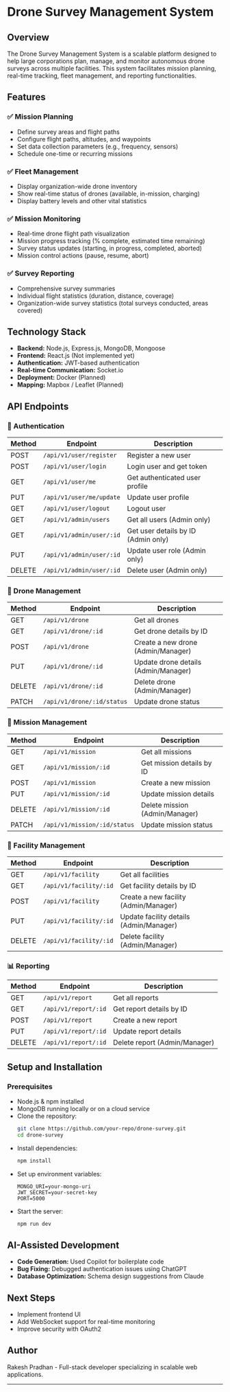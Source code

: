 # Drone Survey Management System

## Overview
The Drone Survey Management System is a scalable platform designed to help large corporations plan, manage, and monitor autonomous drone surveys across multiple facilities. This system facilitates mission planning, real-time tracking, fleet management, and reporting functionalities.

## Features
### ✅ Mission Planning
- Define survey areas and flight paths
- Configure flight paths, altitudes, and waypoints
- Set data collection parameters (e.g., frequency, sensors)
- Schedule one-time or recurring missions

### ✅ Fleet Management
- Display organization-wide drone inventory
- Show real-time status of drones (available, in-mission, charging)
- Display battery levels and other vital statistics

### ✅ Mission Monitoring
- Real-time drone flight path visualization
- Mission progress tracking (% complete, estimated time remaining)
- Survey status updates (starting, in progress, completed, aborted)
- Mission control actions (pause, resume, abort)

### ✅ Survey Reporting
- Comprehensive survey summaries
- Individual flight statistics (duration, distance, coverage)
- Organization-wide survey statistics (total surveys conducted, areas covered)

## Technology Stack
- **Backend:** Node.js, Express.js, MongoDB, Mongoose
- **Frontend:** React.js (Not implemented yet)
- **Authentication:** JWT-based authentication
- **Real-time Communication:** Socket.io
- **Deployment:** Docker (Planned)
- **Mapping:** Mapbox / Leaflet (Planned)

## API Endpoints
### 🔐 Authentication
| Method | Endpoint | Description |
|--------|---------|-------------|
| POST | `/api/v1/user/register` | Register a new user |
| POST | `/api/v1/user/login` | Login user and get token |
| GET  | `/api/v1/user/me` | Get authenticated user profile |
| PUT  | `/api/v1/user/me/update` | Update user profile |
| GET  | `/api/v1/user/logout` | Logout user |
| GET  | `/api/v1/admin/users` | Get all users (Admin only) |
| GET  | `/api/v1/admin/user/:id` | Get user details by ID (Admin only) |
| PUT  | `/api/v1/admin/user/:id` | Update user role (Admin only) |
| DELETE | `/api/v1/admin/user/:id` | Delete user (Admin only) |

### 🚀 Drone Management
| Method | Endpoint | Description |
|--------|---------|-------------|
| GET | `/api/v1/drone` | Get all drones |
| GET | `/api/v1/drone/:id` | Get drone details by ID |
| POST | `/api/v1/drone` | Create a new drone (Admin/Manager) |
| PUT | `/api/v1/drone/:id` | Update drone details (Admin/Manager) |
| DELETE | `/api/v1/drone/:id` | Delete drone (Admin/Manager) |
| PATCH | `/api/v1/drone/:id/status` | Update drone status |

### 🎯 Mission Management
| Method | Endpoint | Description |
|--------|---------|-------------|
| GET | `/api/v1/mission` | Get all missions |
| GET | `/api/v1/mission/:id` | Get mission details by ID |
| POST | `/api/v1/mission` | Create a new mission |
| PUT | `/api/v1/mission/:id` | Update mission details |
| DELETE | `/api/v1/mission/:id` | Delete mission (Admin/Manager) |
| PATCH | `/api/v1/mission/:id/status` | Update mission status |

### 🏢 Facility Management
| Method | Endpoint | Description |
|--------|---------|-------------|
| GET | `/api/v1/facility` | Get all facilities |
| GET | `/api/v1/facility/:id` | Get facility details by ID |
| POST | `/api/v1/facility` | Create a new facility (Admin/Manager) |
| PUT | `/api/v1/facility/:id` | Update facility details (Admin/Manager) |
| DELETE | `/api/v1/facility/:id` | Delete facility (Admin/Manager) |

### 📊 Reporting
| Method | Endpoint | Description |
|--------|---------|-------------|
| GET | `/api/v1/report` | Get all reports |
| GET | `/api/v1/report/:id` | Get report details by ID |
| POST | `/api/v1/report` | Create a new report |
| PUT | `/api/v1/report/:id` | Update report details |
| DELETE | `/api/v1/report/:id` | Delete report (Admin/Manager) |

## Setup and Installation
### Prerequisites
- Node.js & npm installed
- MongoDB running locally or on a cloud service
- Clone the repository:  
  ```bash
  git clone https://github.com/your-repo/drone-survey.git
  cd drone-survey
  ```
- Install dependencies:
  ```bash
  npm install
  ```
- Set up environment variables:
  ```
  MONGO_URI=your-mongo-uri
  JWT_SECRET=your-secret-key
  PORT=5000
  ```
- Start the server:
  ```bash
  npm run dev
  ```

## AI-Assisted Development
- **Code Generation:** Used Copilot for boilerplate code
- **Bug Fixing:** Debugged authentication issues using ChatGPT
- **Database Optimization:** Schema design suggestions from Claude

## Next Steps
- Implement frontend UI
- Add WebSocket support for real-time monitoring
- Improve security with OAuth2

## Author
Rakesh Pradhan - Full-stack developer specializing in scalable web applications.

---


